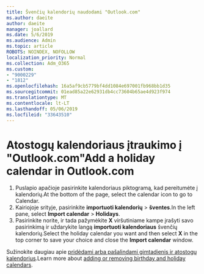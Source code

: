 ```yaml
---
title: Švenčių kalendorių naudodami "Outlook.com"
ms.author: daeite
author: daeite
manager: joallard
ms.date: 5/6/2019
ms.audience: Admin
ms.topic: article
ROBOTS: NOINDEX, NOFOLLOW
localization_priority: Normal
ms.collection: Adm_O365
ms.custom:
- "9000229"
- "1812"
ms.openlocfilehash: 16a5af9cb5779bf4dd1084e697001fb968bb1d35
ms.sourcegitcommit: 01ead85a22e62931db4cc73604b65ae4d923f974
ms.translationtype: MT
ms.contentlocale: lt-LT
ms.lasthandoff: 05/06/2019
ms.locfileid: "33643510"
---
```

# <a name="add-a-holiday-calendar-in-outlookcom"></a><span data-ttu-id="c2bca-102">Atostogų kalendoriaus įtraukimo į "Outlook.com"</span><span class="sxs-lookup"><span data-stu-id="c2bca-102">Add a holiday calendar in Outlook.com</span></span>

1. <span data-ttu-id="c2bca-103">Puslapio apačioje pasirinkite kalendoriaus piktogramą, kad pereitumėte į kalendorių.</span><span class="sxs-lookup"><span data-stu-id="c2bca-103">At the bottom of the page, select the calendar icon to go to Calendar.</span></span>
1. <span data-ttu-id="c2bca-104">Kairiojoje srityje, pasirinkite **importuoti kalendorių** > **šventes**.</span><span class="sxs-lookup"><span data-stu-id="c2bca-104">In the left pane, select **Import calendar** > **Holidays**.</span></span>
1. <span data-ttu-id="c2bca-105">Pasirinkite norite, ir tada pažymėkite **X** viršutiniame kampe įrašyti savo pasirinkimą ir uždarykite langą **importuoti kalendoriaus** švenčių kalendorių.</span><span class="sxs-lookup"><span data-stu-id="c2bca-105">Select the holiday calendar you want and then select **X** in the top corner to save your choice and close the **Import calendar** window.</span></span>

<span data-ttu-id="c2bca-106">Sužinokite daugiau apie [pridėdami arba pašalindami gimtadienis ir atostogų kalendorius](https://support.office.com/article/b8e636da-fda8-413f-940e-68396efa49a6).</span><span class="sxs-lookup"><span data-stu-id="c2bca-106">Learn more about [adding or removing birthday and holiday calendars](https://support.office.com/article/b8e636da-fda8-413f-940e-68396efa49a6).</span></span>